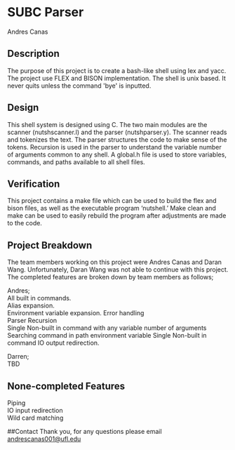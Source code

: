 # SUBC Parser
Andres Canas

## Description
The purpose of this project is to create a bash-like shell using lex and yacc. The project use FLEX and BISON implementation. The shell is unix based. It never quits unless the command 'bye' is inputted. 


## Design	
This shell system is designed using C. The two main modules are the scanner (nutshscanner.l) and the parser (nutshparser.y). The scanner reads and tokenizes the text. The parser structures the code to make sense of the tokens. Recursion is used in the parser to understand the variable number of arguments common to any shell. A global.h file is used to store variables, commands, and paths available to all shell files.


## Verification
This project contains a make file which can be used to build the flex and bison files, as well as the executable program ‘nutshell.’ Make clean and make can be used to easily rebuild the program after adjustments are made to the code.


## Project Breakdown
The team members working on this project were Andres Canas and Daran Wang. Unfortunately, Daran Wang was not able to continue with this project. The completed features are broken down by team members as follows;  

Andres;  
All built in commands.  
Alias expansion.  
Environment variable expansion. 
Error handling\
Parser Recursion\
Single Non-built in command with any variable number of arguments\
Searching command in path environment variable 
Single Non-built in command IO output redirection.  

Darren;\
TBD


## None-completed Features 
Piping\
IO input redirection\
Wild card matching


##Contact
Thank you, for any questions please email andrescanas001@ufl.edu
